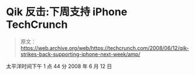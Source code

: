 # Qik 反击:下周支持 iPhone TechCrunch

> 原文：<https://web.archive.org/web/https://techcrunch.com/2008/06/12/qik-strikes-back-supporting-iphone-next-week/amp/>

太平洋时间下午 1 点 44 分 2008 年 6 月 12 日